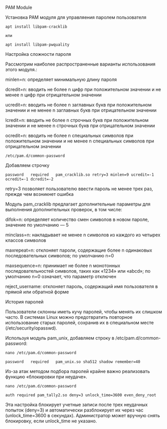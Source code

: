 PAM Module

Установка PAM модуля для управляения паролем пользователя

```
apt install libpam-cracklib

или

apt install libpam-pwquality
```

Настройка сложности пароля

Рассмотрим наиболее распространенные варианты использования этого модуля.:

minlen=n: определяет минимальную длину пароля

dcredit=n: вводить не более n цифр при положительном значении и не менее n цифр при отрицательном значении

ucredit=n: вводить не более n заглавных букв при положительном значении и не менее n заглавных букв при отрицательном значении

lcredit=n: вводить не более n строчных букв при положительном значении и не менее n строчных букв при отрицательном значении

ocredit=n: вводить не более n специальных символов при положительном значении и не менее n специальных символов при отрицательном значении

```
/etc/pam.d/common-password

```
Добавляем строчку
```
password   required   pam_cracklib.so retry=3 minlen=9 ucredit=-1 ocredit=-1 dcredit=-2
```
retry=3 позволяет пользователю ввести пароль не менее трех раз, прежде чем возникнет ошибка

Модуль pam_cracklib предлагает дополнительные параметры для выполнения дополнительных проверок, в том числе:

difok=n: определяет количество смен символов в новом пароле, значение по умолчанию — 5

minclass=n: накладывает не менее n символов из каждого из четырех классов символов

maxrepeat=n: отклоняет пароли, содержащие более n одинаковых последовательных символов; по умолчанию n=0

maxsequence=n: принимает не более n монотонных последовательностей символов, таких как «1234» 
или «abcd»; по умолчанию n=0 означает, что параметр отключен

reject_username: отклоняет пароль, содержащий имя пользователя в прямой или обратной форме

История паролей

Пользователи склонны иметь кучу паролей, чтобы менять их слишком часто. В системах Linux можно предотвратить повторное использование старых паролей, сохранив их в специальном месте (/etc/security/opasswd).

Используя модуль pam_unix, добавляем строку в /etc/pam.d/common-password:

```
nano /etc/pam.d/common-password
```
```
password   required   pam_unix.so sha512 shadow remember=40
```

Из-за атак методом подбора паролей крайне важно реализовать функцию «блокировки при неудаче». 

```
nano /etc/pam.d/common-password
```
```
auth required pam_tally2.so deny=3 unlock_time=3600 even_deny_root
```
Эта настройка блокирует учетные записи после трех неудачных попыток (deny=3) и автоматически разблокирует их через час (unlock_time=3600 в секундах). Администратор может вручную снять блокировку, если unlock_time не указано.
